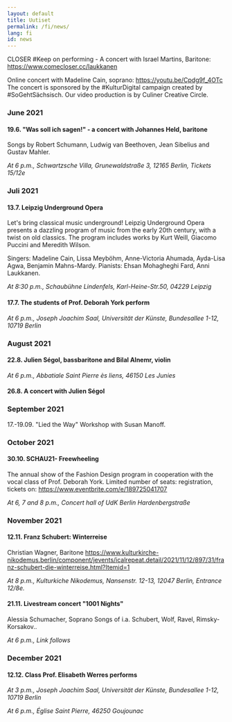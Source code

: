 ```yaml
---
layout: default
title: Uutiset
permalink: /fi/news/
lang: fi
id: news
---
```



CLOSER #Keep on performing - A concert with Israel Martins, Baritone: https://www.comecloser.cc/laukkanen  

Online concert with Madeline Cain, soprano: https://youtu.be/Cpdg9f_4OTc  
The concert is sponsored by the #KulturDigital campaign created by #SoGehtSächsisch. Our video production is by Culiner Creative Circle.  


### June 2021

#### 19.6. "Was soll ich sagen!" - a concert with Johannes Held, baritone  

Songs by Robert Schumann, Ludwig van Beethoven, Jean Sibelius and Gustav Mahler.  

_At 6 p.m., Schwartzsche Villa, Grunewaldstraße 3, 12165 Berlin, Tickets 15/12e_ 

### Juli 2021 

#### 13.7. Leipzig Underground Opera

Let's bring classical music underground! Leipzig Underground Opera presents a dazzling program of music from the early 20th century, with a twist on old classics. The program includes works by Kurt Weill, Giacomo Puccini and Meredith Wilson.  

Singers: Madeline Cain, Lissa Meyböhm, Anne-Victoria Ahumada, Ayda-Lisa Agwa, Benjamin Mahns-Mardy. Pianists: Ehsan Mohagheghi Fard, Anni Laukkanen. 

_At 8:30 p.m., Schaubühne Lindenfels, Karl-Heine-Str.50, 04229 Leipzig_

#### 17.7. The students of Prof. Deborah York perform

_At 6 p.m., Joseph Joachim Saal, Universität der Künste, Bundesallee 1-12, 10719 Berlin_

### August 2021

#### 22.8. Julien Ségol, bassbaritone and Bilal Alnemr, violin  

_At 6 p.m., Abbatiale Saint Pierre ès liens, 46150 Les Junies_   

#### 26.8. A concert with Julien Ségol  

### September 2021 

17.-19.09. "Lied the Way" Workshop with Susan Manoff. 

### October 2021 

#### 30.10. SCHAU21- Freewheeling 

The annual show of the Fashion Design program in cooperation with the vocal class of Prof. Deborah York.
Limited number of seats: registration, tickets on: https://www.eventbrite.com/e/189725041707 

_At 6, 7 and 8 p.m., Concert hall of UdK Berlin Hardenbergstraße_ 

### November 2021 

#### 12.11. Franz Schubert: Winterreise 

Christian Wagner, Baritone 
https://www.kulturkirche-nikodemus.berlin/component/jevents/icalrepeat.detail/2021/11/12/897/31/franz-schubert-die-winterreise.html?Itemid=1 

_At 8 p.m., Kulturkiche Nikodemus, Nansenstr. 12-13, 12047 Berlin, Entrance 12/8e._

#### 21.11. Livestream concert "1001 Nights" 

Alessia Schumacher, Soprano 
Songs of i.a. Schubert, Wolf, Ravel, Rimsky-Korsakov.. 

_At 6 p.m., Link follows_

### December 2021 

#### 12.12. Class Prof. Elisabeth Werres performs 

_At 3 p.m., Joseph Joachim Saal, Universität der Künste, Bundesallee 1-12, 10719 Berlin_ 







_At 6 p.m., Église Saint Pierre, 46250 Goujounac_  
